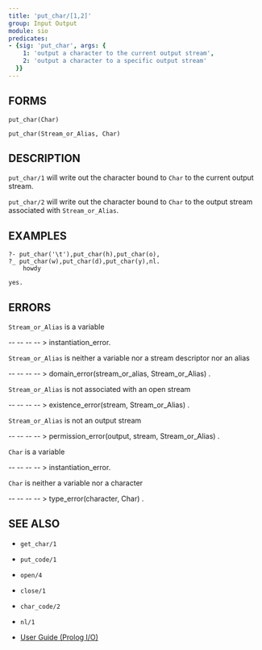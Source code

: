 ```yaml
---
title: 'put_char/[1,2]'
group: Input Output
module: sio
predicates:
- {sig: 'put_char', args: {
    1: 'output a character to the current output stream',
    2: 'output a character to a specific output stream'
  }}
---
```


## FORMS
```
put_char(Char)

put_char(Stream_or_Alias, Char)
```
## DESCRIPTION

`put_char/1` will write out the character bound to `Char` to the current output stream.

`put_char/2` will write out the character bound to `Char` to the output stream associated with `Stream_or_Alias`.


## EXAMPLES
```
?- put_char('\t'),put_char(h),put_char(o),
?_ put_char(w),put_char(d),put_char(y),nl.
	howdy

yes.
```
## ERRORS

`Stream_or_Alias` is a variable

-- -- -- -- &gt; instantiation_error.

`Stream_or_Alias` is neither a variable nor a stream descriptor nor an alias

-- -- -- -- &gt; domain_error(stream_or_alias, Stream_or_Alias) .

`Stream_or_Alias` is not associated with an open stream

-- -- -- -- &gt; existence_error(stream, Stream_or_Alias) .

`Stream_or_Alias` is not an output stream

-- -- -- -- &gt; permission_error(output, stream, Stream_or_Alias) .

`Char` is a variable

-- -- -- -- &gt; instantiation_error.

`Char` is neither a variable nor a character

-- -- -- -- &gt; type_error(character, Char) .


## SEE ALSO

- `get_char/1`
- `put_code/1`
- `open/4`
- `close/1`
- `char_code/2`
- `nl/1`

- [User Guide (Prolog I/O)](../guide/10-Prolog-I-O.html)
